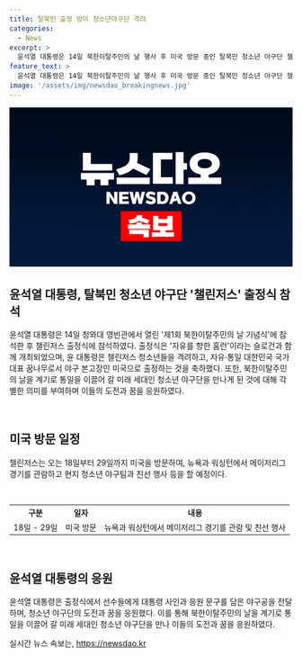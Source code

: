 ```yaml
---
title: 탈북민 출정 방미 청소년야구단 격려
categories:
  - News
excerpt: >
  윤석열 대통령은 14일 북한이탈주민의 날 행사 후 미국 방문 중인 탈북민 청소년 야구단 챌린저스의 출정식에 참석하며 희망과 도전을 격려했다. 출정식은 자유를 향한 홈런이라는 슬로건과 함께 열렸고, 대통령은 선수들과 인사를 나누며 자유·통일 대한민국을 대표하는 꿈나무로 축하했다. 대통령실은 이를 통해 북한이탈주민의 날을 계기로 미래 인재를 응원한다고 전했다. 챌린저스는 2018년 창립된 국내 최초의 탈북민 청소년 야구단으로, 미국 방문 중에는 메이저리그 경기와 친선 행사를 진행할 계획이다.
feature_text: >
  윤석열 대통령은 14일 북한이탈주민의 날 행사 후 미국 방문 중인 탈북민 청소년 야구단 챌린저스의 출정식에 참석하며 희망과 도전을 격려했다. 출정식은 자유를 향한 홈런이라는 슬로건과 함께 열렸고, 대통령은 선수들과 인사를 나누며 자유·통일 대한민국을 대표하는 꿈나무로 축하했다. 대통령실은 이를 통해 북한이탈주민의 날을 계기로 미래 인재를 응원한다고 전했다. 챌린저스는 2018년 창립된 국내 최초의 탈북민 청소년 야구단으로, 미국 방문 중에는 메이저리그 경기와 친선 행사를 진행할 계획이다.
image: '/assets/img/newsdao_breakingnews.jpg'
---
```


<p><img src="/assets/img/newsdao_breakingnews.jpg" alt="flaretime 속보" /></p>

<h2 data-ke-size="size26">윤석열 대통령, 탈북민 청소년 야구단 '챌린저스' 출정식 참석</h2>

<p>윤석열 대통령은 14일 청와대 영빈관에서 열린 '제1회 북한이탈주민의 날 기념식'에 참석한 후 챌린저스 출정식에 참석하였다. 출정식은 '자유를 향한 홈런'이라는 슬로건과 함께 개최되었으며, 윤 대통령은 챌린저스 청소년들을 격려하고, 자유·통일 대한민국 국가대표 꿈나무로서 야구 본고장인 미국으로 출정하는 것을 축하했다. 또한, 북한이탈주민의 날을 계기로 통일을 이끌어 갈 미래 세대인 청소년 야구단을 만나게 된 것에 대해 각별한 의미를 부여하며 이들의 도전과 꿈을 응원하였다.</p>

<p data-ke-size="size16">&nbsp;</p>

<h2 data-ke-size="size24">미국 방문 일정</h2>

<p>챌린저스는 오는 18일부터 29일까지 미국을 방문하여, 뉴욕과 워싱턴에서 메이저리그 경기를 관람하고 현지 청소년 야구팀과 친선 행사 등을 할 예정이다.</p>

<p data-ke-size="size16">&nbsp;</p>

<table>
    <tr>
        <th style="text-align: center;">구분</th>
        <th style="text-align: center;">일자</th>
        <th style="text-align: center;">내용</th>
    </tr>
    <tr>
        <td style="text-align: center;">18일 - 29일</td>
        <td style="text-align: center;">미국 방문</td>
        <td style="text-align: center;">뉴욕과 워싱턴에서 메이저리그 경기를 관람 및 친선 행사</td>
    </tr>
</table>

<p data-ke-size="size16">&nbsp;</p>

<h2 data-ke-size="size24">윤석열 대통령의 응원</h2>

<p>윤석열 대통령은 출정식에서 선수들에게 대통령 사인과 응원 문구를 담은 야구공을 전달하며, 청소년 야구단의 도전과 꿈을 응원했다. 이를 통해 북한이탈주민의 날을 계기로 통일을 이끌어 갈 미래 세대인 청소년 야구단을 만나 이들의 도전과 꿈을 응원하였다.</p>
실시간 뉴스 속보는, <a href="https://newsdao.kr" rel="dofollow">https://newsdao.kr</a>


